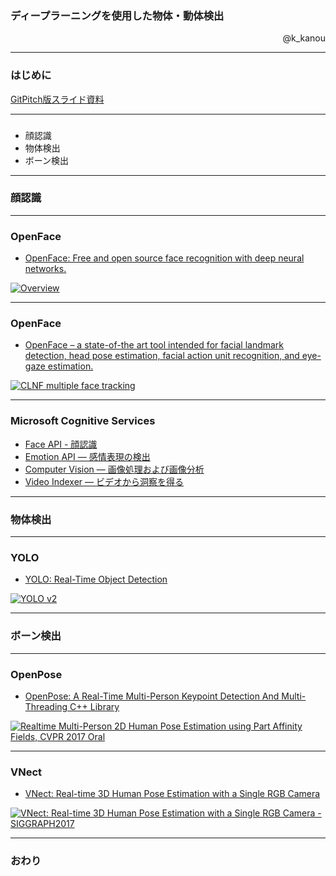 ### ディープラーニングを使用した物体・動体検出

<p align="right">
@k_kanou
</p>

---


### はじめに

[GitPitch版スライド資料](https://gitpitch.com/lvisdd/object-detection-using-deep-learning "GitPitch")


---


### 

* 顔認識
* 物体検出
* ボーン検出

---


### 顔認識


---


### OpenFace

* [OpenFace: Free and open source face recognition with deep neural networks.](https://cmusatyalab.github.io/openface/)

[![Overview
](https://raw.githubusercontent.com/cmusatyalab/openface/master/images/summary.jpg)](https://raw.githubusercontent.com/cmusatyalab/openface/master/images/summary.jpg)


---


### OpenFace

* [OpenFace – a state-of-the art tool intended for facial landmark detection, head pose estimation, facial action unit recognition, and eye-gaze estimation.](https://github.com/TadasBaltrusaitis/OpenFace)

[![CLNF multiple face tracking
](http://img.youtube.com/vi/V7rV0uy7heQ/0.jpg)](https://www.youtube.com/watch?v=V7rV0uy7heQ)


---

### Microsoft Cognitive Services


* <a href="https://azure.microsoft.com/ja-jp/services/cognitive-services/face/">Face API - 顔認識</a>
* <a href="https://azure.microsoft.com/ja-jp/services/cognitive-services/emotion/">Emotion API — 感情表現の検出</a>
* <a href="https://azure.microsoft.com/ja-jp/services/cognitive-services/computer-vision/">Computer Vision — 画像処理および画像分析</a>
* <a href="https://azure.microsoft.com/ja-jp/services/cognitive-services/video-indexer/">Video Indexer — ビデオから洞察を得る</a>


---


### 物体検出


---


### YOLO

* [YOLO: Real-Time Object Detection](https://pjreddie.com/darknet/yolo/)

[![YOLO v2
](http://img.youtube.com/vi/VOC3huqHrss/0.jpg)](https://www.youtube.com/watch?v=VOC3huqHrss)

---


### ボーン検出


---


### OpenPose

* [OpenPose: A Real-Time Multi-Person Keypoint Detection And Multi-Threading C++ Library](https://github.com/CMU-Perceptual-Computing-Lab/openpose)

[![Realtime Multi-Person 2D Human Pose Estimation using Part Affinity Fields, CVPR 2017 Oral
](http://img.youtube.com/vi/pW6nZXeWlGM/0.jpg)](https://www.youtube.com/watch?v=pW6nZXeWlGM)


---


### VNect

* [VNect: Real-time 3D Human Pose Estimation with a Single RGB Camera](http://gvv.mpi-inf.mpg.de/projects/VNect/)

[![VNect: Real-time 3D Human Pose Estimation with a Single RGB Camera - SIGGRAPH2017
](http://img.youtube.com/vi/W1ZNFfftx2E/0.jpg)](https://www.youtube.com/watch?v=W1ZNFfftx2E)

---

### おわり


